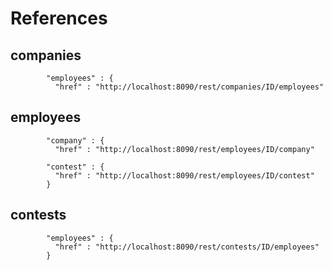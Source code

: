 # References

## companies
```
        "employees" : {
          "href" : "http://localhost:8090/rest/companies/ID/employees"
```

## employees
```
        "company" : {
          "href" : "http://localhost:8090/rest/employees/ID/company"

        "contest" : {
          "href" : "http://localhost:8090/rest/employees/ID/contest"
        }
```

## contests
```
        "employees" : {
          "href" : "http://localhost:8090/rest/contests/ID/employees"
        }
```
